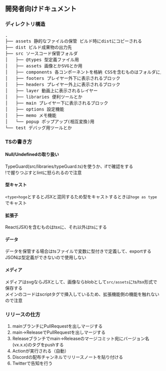 ## 開発者向けドキュメント
### ディレクトリ構造
<pre>
.
├── assets 静的なファイルの保管 ビルド時にdistにコピーされる
├── dist ビルド成果物の出力先
├── src ソースコード保管フォルダ
│   ├── @types 型定義ファイル用
│   ├── assets 画像とかSVGとか用
│   ├── components 各コンポーネントを格納 CSSを含むものはフォルダに入れてまとめる
│   ├── footers プレイヤー外下に表示されるブロック
│   ├── headers プレイヤー外上に表示されるブロック
│   ├── layer 動画上に表示されるレイヤー
│   ├── libraries 便利ツールとか
│   ├── main プレイヤー下に表示されるブロック
│   ├── options 設定機能
│   ├── memo メモ機能
│   └── popup ポップアップ(相互変換)用
└── test デバッグ用ツールとか
</pre>

### TSの書き方
#### Null/Undefinedの取り扱い
TypeGuard(src/libraries/typeGuard.ts)を使うか、ifで確認をする  
!で握りつぶすとlintに怒られるので注意

#### 型キャスト
`<type>hoge`とするとJSXと混同するため型をキャストするときは`hoge as type`でキャスト  

#### 拡張子
React(JSX)を含むものはtsxに、それ以外はtsにする

#### データ
データを保管する場合はtsファイルで変数に型付きで定義して、exportする  
JSONは型定義ができないので使用しない

#### メディア
メディアはsvgならJSXとして、画像ならblobとして`src/assets`にts/tsx形式で保存する  
メインのコードはscriptタグで挿入しているため、拡張機能側の機能を触れないので注意

### リリースの仕方
1. mainブランチにPullRequestを出しマージする
2. main->ReleaseでPullRequestを出しマージする
3. Releaseブランチでmain->Releaseのマージコミット宛にバージョン名(vx.x.x)のタグをpushする
4. Actionが実行される（自動）
5. Discordの配布チャンネルでリリースノートを貼り付ける
6. Twitterで告知を行う